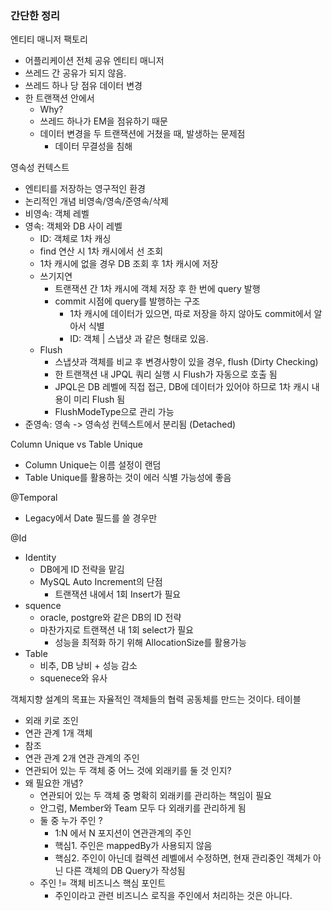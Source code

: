 ### 간단한 정리

엔티티 매니저 팩토리
- 어플리케이션 전체 공유
  엔티티 매니저
- 쓰레드 간 공유가 되지 않음.
- 쓰레드 하나 당 점유
  데이터 변경
- 한 트랜잭션 안에서
    - Why?
    - 쓰레드 하나가 EM을 점유하기 때문
    - 데이터 변경을 두 트랜잭션에 거쳤을 때, 발생하는 문제점
      - 데이터 무결성을 침해 

영속성 컨텍스트
- 엔티티를 저장하는 영구적인 환경
- 논리적인 개념
  비영속/영속/준영속/삭제
- 비영속: 객체 레벨
- 영속: 객체와 DB 사이 레벨
    - ID: 객체로 1차 캐싱
    - find 연산 시 1차 캐시에서 선 조회
    - 1차 캐시에 없을 경우 DB 조회 후 1차 캐시에 저장
    - 쓰기지연
        - 트랜잭션 간 1차 캐시에 객체 저장 후 한 번에 query 발행
        - commit 시점에 query를 발행하는 구조
            - 1차 캐시에 데이터가 있으면, 따로 저장을 하지 않아도 commit에서 알아서 식별
            - ID: 객체 | 스냅샷 과 같은 형태로 있음.
    - Flush
      - 스냅샷과 객체를 비교 후 변경사항이 있을 경우, flush (Dirty Checking)
      - 한 트랜잭션 내 JPQL 쿼리 실행 시 Flush가 자동으로 호출 됨
      - JPQL은 DB 레벨에 직접 접근, DB에 데이터가 있어야 하므로 1차 캐시 내용이 미리 Flush 됨
      - FlushModeType으로 관리 가능
- 준영속: 영속 -> 영속성 컨텍스트에서 분리됨 (Detached)

Column Unique vs Table Unique
- Column Unique는 이름 설정이 랜덤
- Table Unique를 활용하는 것이 에러 식별 가능성에 좋음

@Temporal
- Legacy에서 Date 필드를 쓸 경우만

@Id
- Identity
  - DB에게 ID 전략을 맡김
  - MySQL Auto Increment의 단점 
    - 트랜잭션 내에서 1회 Insert가 필요
- squence
  - oracle, postgre와 같은 DB의 ID 전략
  - 마찬가지로 트랜잭션 내 1회 select가 필요
    - 성능을 최적화 하기 위해 AllocationSize를 활용가능
- Table
  - 비추, DB 낭비 + 성능 감소
  - squenece와 유사

객체지향 설계의 목표는 자율적인 객체들의 협력 공동체를 만드는 것이다.
테이블
- 외래 키로 조인
- 연관 관계 1개
객체
- 참조
- 연관 관계 2개
연관 관계의 주인
- 연관되어 있는 두 객체 중 어느 것에 외래키를 둘 것 인지?
- 왜 필요한 개념?
  - 연관되어 있는 두 객체 중 명확히 외래키를 관리하는 책임이 필요
  - 안그럼, Member와 Team 모두 다 외래키를 관리하게 됨
  - 둘 중 누가 주인 ?
    - 1:N 에서 N 포지션이 연관관계의 주인
    - 핵심1. 주인은 mappedBy가 사용되지 않음
    - 핵심2. 주인이 아닌데 컬렉션 레벨에서 수정하면, 현재 관리중인 객체가 아닌 다른 객체의 DB Query가 작성됨
  - 주인 != 객체 비즈니스 핵심 포인트
    - 주인이라고 관련 비즈니스 로직을 주인에서 처리하는 것은 아니다.
